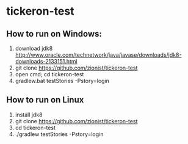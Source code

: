 # tickeron-test

## How to run on Windows:
 1. download jdk8 http://www.oracle.com/technetwork/java/javase/downloads/jdk8-downloads-2133151.html 
 2. git clone https://github.com/zionist/tickeron-test
 3. open cmd; cd tickeron-test 
 4. gradlew.bat testStories -Pstory=login

## How to run on Linux
 1. install jdk8 
 2. git clone https://github.com/zionist/tickeron-test
 3. cd tickeron-test 
 4. ./gradlew testStories -Pstory=login
